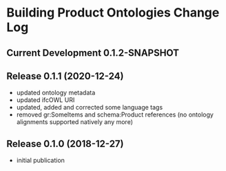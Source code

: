 # Building Product Ontologies Change Log

## Current Development 0.1.2-SNAPSHOT

## Release 0.1.1 (2020-12-24)
- updated ontology metadata
- updated ifcOWL URI
- updated, added and corrected some language tags
- removed gr:SomeItems and schema:Product references (no ontology alignments supported natively any more)

## Release 0.1.0 (2018-12-27)
 - initial publication